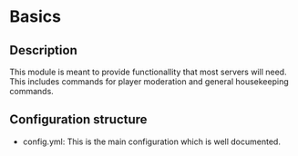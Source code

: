 # Basics

## Description

This module is meant to provide functionallity that most servers will need. This includes
commands for player moderation and general housekeeping commands.

## Configuration structure

* config.yml: 
    This is the main configuration which is well documented.